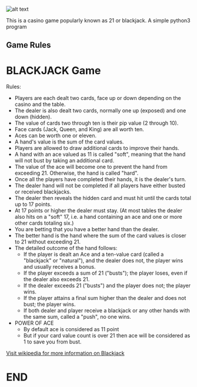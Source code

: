 ![alt text](https://img.techpowerup.org/200601/blackjack-logo.png)

This is a casino game popularly known as 21 or blackjack.
A simple python3 program

## Game Rules

# BLACKJACK Game

Rules:

- Players are each dealt two cards, face up or down depending on the casino and the table.
- The dealer is also dealt two cards, normally one up (exposed) and one down (hidden).
- The value of cards two through ten is their pip value (2 through 10).
- Face cards (Jack, Queen, and King) are all worth ten.
- Aces can be worth one or eleven.
- A hand's value is the sum of the card values.
- Players are allowed to draw additional cards to improve their hands.
- A hand with an ace valued as 11 is called "soft", meaning that the hand will not bust by taking an additional card.
- The value of the ace will become one to prevent the hand from exceeding 21. Otherwise, the hand is called "hard".
- Once all the players have completed their hands, it is the dealer's turn.
- The dealer hand will not be completed if all players have either busted or received blackjacks.
- The dealer then reveals the hidden card and must hit until the cards total up to 17 points.
- At 17 points or higher the dealer must stay.
  (At most tables the dealer also hits on a "soft" 17,
  i.e. a hand containing an ace and one or more other cards totaling six.)
- You are betting that you have a better hand than the dealer.
- The better hand is the hand where the sum of the card values is closer to 21 without exceeding 21.
- The detailed outcome of the hand follows:
  - If the player is dealt an Ace and a ten-value card (called a "blackjack" or "natural"), and the dealer does not, the player wins and usually receives a bonus.
  - If the player exceeds a sum of 21 ("busts"); the player loses, even if the dealer also exceeds 21.
  - If the dealer exceeds 21 ("busts") and the player does not; the player wins.
  - If the player attains a final sum higher than the dealer and does not bust; the player wins.
  - If both dealer and player receive a blackjack or any other hands with the same sum, called a "push", no one wins.
- POWER OF ACE
  - By default ace is considered as 11 point
  - But if your card value count is over 21 then ace will be considered as 1 to save you from bust.

[Visit wikipedia for more information on Blackjack](https://en.wikipedia.org/wiki/Blackjack)

# END
